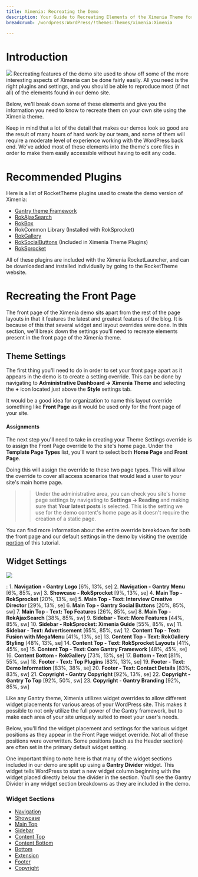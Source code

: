 ```yaml
---
title: Ximenia: Recreating the Demo
description: Your Guide to Recreating Elements of the Ximenia Theme for WordPress
breadcrumb: /wordpress:WordPress/!themes:Themes/ximenia:Ximenia

---
```


Introduction
=====
![][ximenia]
Recreating features of the demo site used to show off some of the more interesting aspects of Ximenia can be done fairly easily. All you need is the right plugins and settings, and you should be able to reproduce most (if not all) of the elements found in our demo site. 

Below, we'll break down some of these elements and give you the information you need to know to recreate them on your own site using the Ximenia theme.

Keep in mind that a lot of the detail that makes our demos look so good are the result of many hours of hard work by our team, and some of them will require a moderate level of experience working with the WordPress back end. We've added most of these elements into the theme's core files in order to make them easily accessible without having to edit any code.

Recommended Plugins
=====
Here is a list of RocketTheme plugins used to create the demo version of Ximenia:

* [Gantry theme Framework][gantry]
* [RokAjaxSearch][rokajaxsearch]
* [RokBox][rokbox]
* RokCommon Library (Installed with RokSprocket)
* [RokGallery][rokgallery]
* [RokSocialButtons][social] (Included in Ximenia Theme Plugins)
* [RokSprocket][roksprocket]

All of these plugins are included with the Ximenia RocketLauncher, and can be downloaded and installed individually by going to the RocketTheme website.

Recreating the Front Page
=====
The front page of the Ximenia demo sits apart from the rest of the page layouts in that it features the latest and greatest features of the blog. It is because of this that several widget and layout overrides were done. In this section, we'll break down the settings you'll need to recreate elements present in the front page of the Ximenia theme.

Theme Settings
-----
The first thing you'll need to do in order to set your front page apart as it appears in the demo is to create a setting override. This can be done by navigating to **Administrative Dashboard -> Ximenia Theme** and selecting the **+** icon located just above the **Style** settings tab. 

It would be a good idea for organization to name this layout override something like **Front Page** as it would be used only for the front page of your site.

#### Assignments
The next step you'll need to take in creating your Theme Settings override is to assign the Front Page override to the site's home page. Under the **Template Page Types** list, you'll want to select both **Home Page** and **Front Page**.

Doing this will assign the override to these two page types. This will allow the override to cover all access scenarios that would lead a user to your site's main home page.

>> Under the administrative area, you can check you site's home page settings by navigating to **Settings -> Reading** and making sure that **Your latest posts** is selected. This is the setting we use for the demo content's home page as it doesn't require the creation of a static page.

You can find more information about the entire override breakdown for both the front page and our default settings in the demo by visiting the [override portion][demooverride] of this tutorial.

Widget Settings
-----
![][ximenia2]

:   1. **Navigation - Gantry Logo** [6%, 13%, se]
    2. **Navigation - Gantry Menu** [6%, 85%, sw]
    3. **Showcase - RokSprocket** [9%, 13%, se]
    4. **Main Top - RokSprocket** [20%, 13%, se]
    5. **Main Top - Text: Interview Creative Director** [29%, 13%, se]
    6. **Main Top - Gantry Social Buttons** [20%, 85%, sw]
    7. **Main Top - Text: Top Features** [26%, 85%, sw]
    8. **Main Top - RokAjaxSearch** [38%, 85%, sw]
    9. **Sidebar - Text: More Features** [44%, 85%, sw]
    10. **Sidebar - RokSprocket: Ximenia Guide** [55%, 85%, sw]
    11. **Sidebar - Text: Advertisement** [65%, 85%, sw]
    12. **Content Top - Text: Fusion with MegaMenu** [41%, 13%, se]
    13. **Content Top - Text: RokGallery Styling** [48%, 13%, se]
    14. **Content Top - Text: RokSprocket Layouts** [41%, 45%, se]
    15. **Content Top - Text: Core Gantry Framework** [48%, 45%, se]
    16. **Content Bottom - RokGallery** [73%, 13%, se]
    17. **Bottom - Text** [81%, 55%, sw]
    18. **Footer - Text: Top Plugins** [83%, 13%, se]
    19. **Footer - Text: Demo Information** [83%, 38%, se]
    20. **Footer - Text: Contact Details** [83%, 83%, sw]
    21. **Copyright - Gantry Copyright** [92%, 13%, se]
    22. **Copyright - Gantry To Top** [92%, 50%, sw]
    23. **Copyright - Gantry Branding** [92%, 85%, sw]

Like any Gantry theme, Ximenia utilizes widget overrides to allow different widget placements for various areas of your WordPress site. This makes it possible to not only utilize the full power of the Gantry framework, but to make each area of your site uniquely suited to meet your user's needs.

Below, you'll find the widget placement and settings for the various widget positions as they appear in the Front Page widget override. Not all of these positions were overwritten. Some positions (such as the Header section) are often set in the primary default widget setting.

One important thing to note here is that many of the widget sections included in our demo are split up using a **Gantry Divider** widget. This widget tells WordPress to start a new widget column beginning with the widget placed directly below the divider in the section. You'll see the Gantry Divider in any widget section breakdowns as they are included in the demo.

### Widget Sections

* [Navigation][navigation]
* [Showcase][showcase]
* [Main Top][maintop]
* [Sidebar][sidebar]
* [Content Top][contenttop]
* [Content Bottom][contentbottom]
* [Bottom][bottom]
* [Extension][extension]
* [Footer][footer]
* [Copyright][copyright]

[gantry]: http://gantry-framework.org/download
[rokajaxsearch]: http://www.rockettheme.com/wordpress-downloads/plugins/free/2624-rokajaxsearch
[rokbox]: http://www.rockettheme.com/wordpress-downloads/plugins/free/2625-rokbox
[roksprocket]: http://www.rockettheme.com/wordpress-downloads/plugins/free/3228-roksprocket
[ximenia]: assets/ximenia.jpeg
[ximenia2]: assets/ximenia2.jpeg
[roksprocket]: http://www.rockettheme.com/extensions-joomla/roksprocket
[rokgallery]: http://www.rockettheme.com/extensions-joomla/rokgallery
[faq]: faq.md
[menu]: ../../start/menu.md
[override]: http://gantry-framework.org/documentation/wordpress/configure/
[navigation]: demo_navigation.md
[contenttop]: demo_contenttop.md
[showcase]: demo_showcase.md
[maintop]: demo_maintop.md
[feature]: demo_feature.md
[sidebar]: demo_sidebar.md
[contenttop]: demo_contenttop.md
[contentbottom]: demo_contentbottom.md
[bottom]: demo_bottom.md
[extension]: demo_extension.md
[footer]: demo_footer.md
[copyright]: demo_copyright.md
[demooverride]: demo_override.md
[social]: http://www.rockettheme.com/wordpress-downloads/club/3402-Ximenia